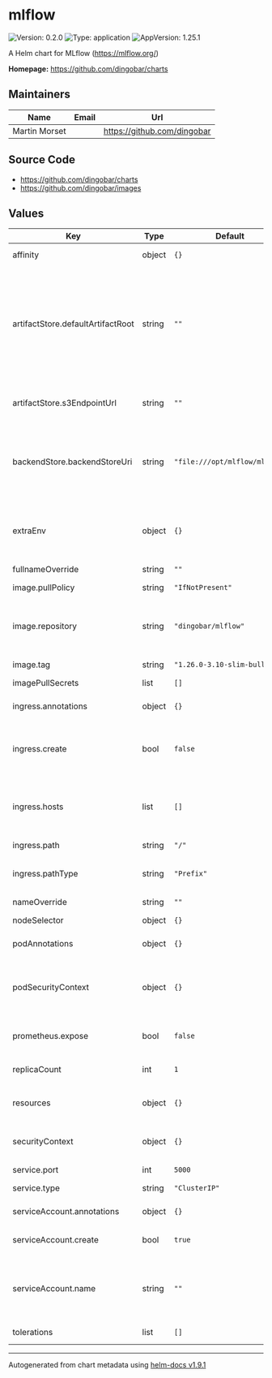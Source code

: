 # mlflow

![Version: 0.2.0](https://img.shields.io/badge/Version-0.2.0-informational?style=flat-square) ![Type: application](https://img.shields.io/badge/Type-application-informational?style=flat-square) ![AppVersion: 1.25.1](https://img.shields.io/badge/AppVersion-1.25.1-informational?style=flat-square)

A Helm chart for MLflow (https://mlflow.org/)

**Homepage:** <https://github.com/dingobar/charts>

## Maintainers

| Name | Email | Url |
| ---- | ------ | --- |
| Martin Morset |  | <https://github.com/dingobar> |

## Source Code

* <https://github.com/dingobar/charts>
* <https://github.com/dingobar/images>

## Values

| Key | Type | Default | Description |
|-----|------|---------|-------------|
| affinity | object | `{}` | See [the Kubernetes docs](https://kubernetes.io/docs/concepts/scheduling-eviction/assign-pod-node/#affinity-and-anti-affinity) |
| artifactStore.defaultArtifactRoot | string | `""` | Where to write/read artifacts, see the mlflow docs for options. Recommended to use S3 or S3 compatible blob storage. If left blank, artifacts are saved locally in the image and not persisted. |
| artifactStore.s3EndpointUrl | string | `""` | If you use a non-AWS S3 host such as MinIO, specify the URI here |
| backendStore.backendStoreUri | string | `"file:///opt/mlflow/mlruns"` | The [SQLAlchemy URI](https://docs.sqlalchemy.org/en/14/core/engines.html#database-urls) of the backend store to use (if sqlite is chosen, it is auto-created in the container and does not persist) |
| extraEnv | object | `{}` | Extra environment variables to include in the mlflow pods, in the form of key: value pairs (for example, `FOO: bar`) |
| fullnameOverride | string | `""` |  |
| image.pullPolicy | string | `"IfNotPresent"` | See [the kubernetes docs](https://kubernetes.io/docs/concepts/containers/images/#image-pull-policy) |
| image.repository | string | `"dingobar/mlflow"` | Image to use for deploying, must support ENTRYPOINT[ "mlflow", "server" ] |
| image.tag | string | `"1.26.0-3.10-slim-bullseye"` | Tag of the image to use |
| imagePullSecrets | list | `[]` |  |
| ingress.annotations | object | `{}` | Ingress annotations in the form of key: value |
| ingress.create | bool | `false` | Whether or not an Ingress resource is created (only the `networking.k8s.io/v1` API is supported) |
| ingress.hosts | list | `[]` | List of hosts in the form [{name: foo}, {name: bar, tls: {enabled: true, secretName: my-secret}}, ...] |
| ingress.path | string | `"/"` | Ingress path |
| ingress.pathType | string | `"Prefix"` | Ingress path type, see [the Kubernetes docs](https://kubernetes.io/docs/concepts/services-networking/ingress/#path-types) for possible values |
| nameOverride | string | `""` |  |
| nodeSelector | object | `{}` | See [the Kubernetes docs](https://kubernetes.io/docs/concepts/scheduling-eviction/assign-pod-node/#nodeselector) |
| podAnnotations | object | `{}` | Extra annotations for all pods |
| podSecurityContext | object | `{}` | Security context for the pods. The default container can run as any user/group and does not run with elevated |
| prometheus.expose | bool | `false` | If `true`, prometheus metrics are exposed on /metrics |
| replicaCount | int | `1` | Number of replicas of mlflow server to run |
| resources | object | `{}` | Resource limits and requests for the mlflow pods |
| securityContext | object | `{}` | Security context for the containers. Take presedence over podSecurityContext. |
| service.port | int | `5000` |  |
| service.type | string | `"ClusterIP"` | See [the Kubernetes docs](https://kubernetes.io/docs/concepts/services-networking/service/#publishing-services-service-types) |
| serviceAccount.annotations | object | `{}` | Annotations to add to the service account |
| serviceAccount.create | bool | `true` | Specifies whether a service account should be created |
| serviceAccount.name | string | `""` | The name of the service account to use. If not set and create is true, a name is generated using the fullname template |
| tolerations | list | `[]` | See [the Kubernetes docs](https://kubernetes.io/docs/concepts/scheduling-eviction/taint-and-toleration/) |

----------------------------------------------
Autogenerated from chart metadata using [helm-docs v1.9.1](https://github.com/norwoodj/helm-docs/releases/v1.9.1)
